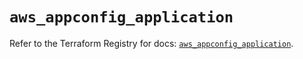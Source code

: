 # `aws_appconfig_application`

Refer to the Terraform Registry for docs: [`aws_appconfig_application`](https://registry.terraform.io/providers/hashicorp/aws/5.45.0/docs/resources/appconfig_application).
